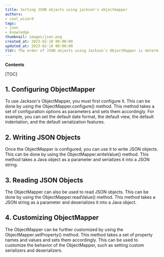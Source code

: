 ```yaml
---
title: Sorting JSON objects using jackson's objectmapper
authors:
- cool_wizard
tags:
- json
- knowledge
thumbnail: images/json.png
created_at: 2023-02-10 00:00:00
updated_at: 2023-02-10 00:00:00
tldr: The order of JSON objects using Jackson`s ObjectMapper is determined by the order in which the fields are added to the Java object.
---
```


**Contents**

[TOC]

## 1. Configuring ObjectMapper

To use Jackson's ObjectMapper, you must first configure it. This can be done by using the ObjectMapper.configure() method. This method takes a set of configuration options as parameters and sets them accordingly. For example, you can set the default date format, the default view, the default indentation, and the default serialization features.

## 2. Writing JSON Objects

Once the ObjectMapper is configured, you can use it to write JSON objects. This can be done by using the ObjectMapper.writeValue() method. This method takes a Java object as a parameter and serializes it into a JSON string.

## 3. Reading JSON Objects

The ObjectMapper can also be used to read JSON objects. This can be done by using the ObjectMapper.readValue() method. This method takes a JSON string as a parameter and deserializes it into a Java object.

## 4. Customizing ObjectMapper

The ObjectMapper can be further customized by using the ObjectMapper.setProperty() method. This method takes a set of property names and values and sets them accordingly. This can be used to customize the behavior of the ObjectMapper, such as setting custom serializers and deserializers.
